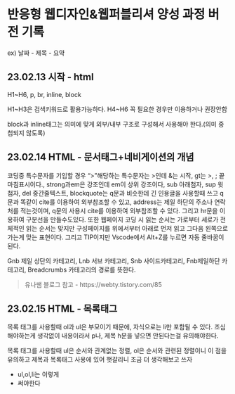 <h1>반응형 웹디자인&웹퍼블리셔 양성 과정 버전 기록</h1>
<p> ex) 날짜 - 제목 - 요약 </p>
<h2> 23.02.13 시작 - html </h2>
<p>H1~H6, p, br, inline, block</p>
<p>H1~H3은 검색키워드로 활용가능하다. H4~H6 꼭 필요한 경우만 이용하거나 권장안함</p>
<p>block과 inline태그는 의미에 맞게 외부/내부 구조로 구성해서 사용해야 한다.(의미 중첩되지 않도록)</p>
<h2> 23.02.14 HTML - 문서태그+네비게이션의 개념 </h2>
<p>코딩중 특수문자를 기입할 경우 “>”해당하는 특수문자는 &gt;인데 &는 시작, gt는 >, ; 끝마침표시이다., strong과em은 강조인데 em이 상위 강조이다, sub 아래첨자, sup 윗첨자, del 중간줄텍스트, blockquote는 q문과 비슷한데 긴 인용글을 사용할때 쓰고 q문과 똑같이 cite를 이용하여 외부참조할 수 있고, address는 제일 하단의 주소나 연락처를 적는것이며, q문의 사용시 cite를 이용하여 외부참조할 수 있다. 그리고 hr문을 이용하여 구분선을 만들수도있다. 또한 웹페이지 코딩 시 읽는 순서는 가로부터 세로가 전체적인 읽는 순서는 맞지만 구성페이지를 위에서부터 아래로 먼저 읽고 그다음 왼쪽으로 가는게 맞는 표현이다. 그리고 TIP이지만 Vscode에서 Alt+Z를 누르면 자동 줄바꿈이 된다.</P>

<p>Gnb 제일 상단의 카테고리, Lnb 서브 카테고리, Snb 사이드카테고리, Fnb제일하단 카테고리, Breadcrumbs 카테고리의 경로를 뜻한다.</p>
<blockquote cite="https://webty.tistory.com/85"> 유나쌤 블로그 참고 - https://webty.tistory.com/85</blockquote>
<h2> 23.02.15 HTML - 목록태그 </h2>
<p>목록 태그를 사용할때 ol과 ul은 부모이기 때문에, 자식으로는 li만 포함될 수 있다. 조심해야하는게 생각없이 내용이라서 p나, 제목 h문을 넣으면 안된다는걸 유의해야한다.</p>
<p>목록 태그를 사용할때 ul은 순서와 관계없는 정렬, ol은 순서와 관련된 정렬이니 이 점을 유의하고 제목과 목록태그 사용에 있어 햇갈리니 조금 더 생각해보고 쓰자</p>
<ul>
  <li>ul,ol,li는 이렇게</li>
  <li>써야한다</li>
</ul>
